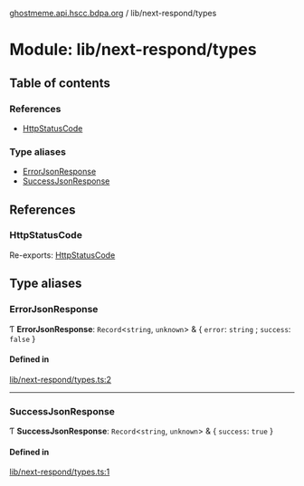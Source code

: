 [ghostmeme.api.hscc.bdpa.org](../README.md) / lib/next-respond/types

# Module: lib/next-respond/types

## Table of contents

### References

- [HttpStatusCode](lib_next_respond_types.md#httpstatuscode)

### Type aliases

- [ErrorJsonResponse](lib_next_respond_types.md#errorjsonresponse)
- [SuccessJsonResponse](lib_next_respond_types.md#successjsonresponse)

## References

### HttpStatusCode

Re-exports: [HttpStatusCode](lib_next_isomorphic_redirect_types.md#httpstatuscode)

## Type aliases

### ErrorJsonResponse

Ƭ **ErrorJsonResponse**: `Record`<`string`, `unknown`\> & { `error`: `string` ; `success`: ``false``  }

#### Defined in

[lib/next-respond/types.ts:2](https://github.com/nhscc/ghostmeme.api.hscc.bdpa.org/blob/311fb73/lib/next-respond/types.ts#L2)

___

### SuccessJsonResponse

Ƭ **SuccessJsonResponse**: `Record`<`string`, `unknown`\> & { `success`: ``true``  }

#### Defined in

[lib/next-respond/types.ts:1](https://github.com/nhscc/ghostmeme.api.hscc.bdpa.org/blob/311fb73/lib/next-respond/types.ts#L1)
